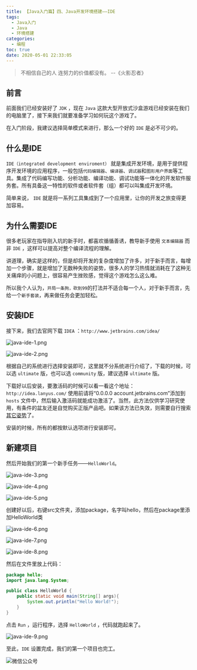 ```yaml
---
title: 【Java入门篇】四、Java开发环境搭建——IDE
tags:
  - Java入门
  - Java
  - 环境搭建
categories:
  - 编程
toc: true
date: 2020-05-01 22:33:05
---
```


> 不相信自己的人 连努力的价值都没有。 --《火影忍者》

## 前言

前面我们已经安装好了 `JDK` ，现在 `Java` 这款大型开放式沙盒游戏已经安装在我们的电脑里了，接下来我们就要准备学习如何玩这个游戏了。

在入门阶段，我建议选择简单模式来进行，那么一个好的 `IDE` 是必不可少的。

## 什么是IDE

`IDE（integrated development enviroment）` 就是集成开发环境，是用于提供程序开发环境的应用程序，一般包括`代码编辑器`、`编译器`、`调试器`和`图形用户界面`等工具。集成了代码编写功能、分析功能、编译功能、调试功能等一体化的开发软件服务套。所有具备这一特性的软件或者软件套（组）都可以叫集成开发环境。

简单来说， `IDE` 就是将一系列工具集成到了一个应用里，让你的开发之旅变得更加容易。

## 为什么需要IDE

很多老玩家在指导刚入坑的新手时，都喜欢循循善诱，教导新手使用 `文本编辑器` 而非 `IDE` ，这样可以提高对整个编译流程的理解。

讲道理，确实是这样的，但是却将开发的复杂度增加了许多，对于新手而言，每增加一个步骤，就是增加了无数种失败的姿势，很多人的学习热情就消耗在了这种无关痛痒的小问题上，很容易产生挫败感，觉得这个游戏怎么这么难。

所以我个人认为，`开局一条狗，砍到99`的打法并不适合每一个人，对于新手而言，先给一个`新手套装`，再来做任务会更加轻松。

## 安装IDE

接下来，我们去官网下载 `IDEA` ：`http://www.jetbrains.com/idea/`

![java-ide-1.png](https://i.loli.net/2020/05/02/P2ZVXphwkvzrTqj.png)

![java-ide-2.png](https://i.loli.net/2020/05/02/amnrtAJkhV87yqb.png)

根据自己的系统进行选择安装即可，这里就不分系统进行介绍了，下载的时候，可以选 `ultimate` 版，也可以选 `community` 版，建议选择 `ultimate` 版。

下载好以后安装，要激活码的时候可以看一看这个地址：`http://idea.lanyus.com/` 使用前请将“0.0.0.0 account.jetbrains.com”添加到 `hosts` 文件中，然后输入激活码就能成功激活了。当然，此方法仅供学习研究使用，有条件的盆友还是自觉购买正版产品吧。如果该方法已失效，则需要自行搜索[其它姿势](https://www.baidu.com/s?wd=idea%20%E6%BF%80%E6%B4%BB%E7%A0%81)了。

安装的时候，所有的都按默认选项进行安装即可。

## 新建项目

然后开始我们的第一个新手任务——`HelloWorld`。

![java-ide-3.png](https://i.loli.net/2020/05/02/IvMY16wh5pU9WNE.png)

![java-ide-4.png](https://i.loli.net/2020/05/02/CrWpUA13NszeytF.png)

![java-ide-5.png](https://i.loli.net/2020/05/02/qhDGHiVAOawZk9J.png)

创建好以后，右键src文件夹，添加package，名字叫hello，然后在package里添加HelloWorld类

![java-ide-6.png](https://i.loli.net/2020/05/02/MKGcT3CD7t2msRH.png)

![java-ide-7.png](https://i.loli.net/2020/05/02/buyAFqTGB9QjEzU.png)

![java-ide-8.png](https://i.loli.net/2020/05/02/nGU3f2zLcNHlXoT.png)

然后在文件里放上代码：

```java
package hello;
import java.lang.System;

public class HelloWorld {
    public static void main(String[] args){
        System.out.println("Hello World!");
    }
}
```

点击 `Run` ，运行程序，选择 `HelloWorld` ，代码就跑起来了。

![java-ide-9.png](https://i.loli.net/2020/05/02/O8f6ePSNw4BWFph.png)

至此，`IDE` 设置完成，我们的第一个项目也完工。

![微信公众号](https://i.loli.net/2020/05/02/AfHOY5RXge9tlVo.png)